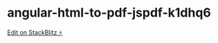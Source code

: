 # angular-html-to-pdf-jspdf-k1dhq6

[Edit on StackBlitz ⚡️](https://stackblitz.com/edit/angular-html-to-pdf-jspdf-k1dhq6)
